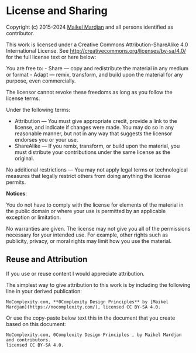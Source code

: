 # License and Sharing

Copyright (c) 2015-2024 [Maikel Mardjan](https://nocomplexity.com/) and all persons identified as
contributor.

This work is licensed under a Creative Commons Attribution-ShareAlike
4.0 International License. See
<http://creativecommons.org/licenses/by-sa/4.0/> for the full license
text or here below:

You are free to: - Share — copy and redistribute the material in any
medium or format - Adapt — remix, transform, and build upon the material
for any purpose, even commercially.

The licensor cannot revoke these freedoms as long as you follow the
license terms.

Under the following terms:

-   Attribution — You must give appropriate credit, provide a link to
    the license, and indicate if changes were made. You may do so in any
    reasonable manner, but not in any way that suggests the licensor
    endorses you or your use.
-   ShareAlike — If you remix, transform, or build upon the material,
    you must distribute your contributions under the same license as the
    original.

No additional restrictions — You may not apply legal terms or
technological measures that legally restrict others from doing anything
the license permits.

**Notices**:

You do not have to comply with the license for elements of the material
in the public domain or where your use is permitted by an applicable
exception or limitation.

No warranties are given. The license may not give you all of the
permissions necessary for your intended use. For example, other rights
such as publicity, privacy, or moral rights may limit how you use the
material.

## Reuse and Attribution

If you use or reuse content I would appreciate attribution.

The simplest way to give attribution to this work is by including the following line in your derived publication:

```{admonition} Attribution Suggestion
NoComplexity.com, **0Complexity Design Principles** by [Maikel Mardjan](https://nocomplexity.com/), licensed CC BY-SA 4.0. 

```

Or use the copy-paste below text this in the document that you create based on this document:
```
NoComplexity.com, 0Complexity Design Principles , by Maikel Mardjan and contributors.
licensed CC BY-SA 4.0. 
```